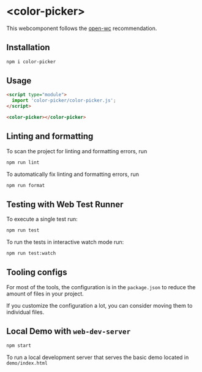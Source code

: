 # \<color-picker>

This webcomponent follows the [open-wc](https://github.com/open-wc/open-wc) recommendation.

## Installation

```bash
npm i color-picker
```

## Usage

```html
<script type="module">
  import 'color-picker/color-picker.js';
</script>

<color-picker></color-picker>
```

## Linting and formatting

To scan the project for linting and formatting errors, run

```bash
npm run lint
```

To automatically fix linting and formatting errors, run

```bash
npm run format
```

## Testing with Web Test Runner

To execute a single test run:

```bash
npm run test
```

To run the tests in interactive watch mode run:

```bash
npm run test:watch
```


## Tooling configs

For most of the tools, the configuration is in the `package.json` to reduce the amount of files in your project.

If you customize the configuration a lot, you can consider moving them to individual files.

## Local Demo with `web-dev-server`

```bash
npm start
```

To run a local development server that serves the basic demo located in `demo/index.html`

